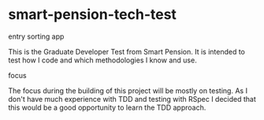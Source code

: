 # smart-pension-tech-test

entry sorting app

This is the Graduate Developer Test from Smart Pension. It is intended to test how I code and which methodologies I know and use.

focus

The focus during the building of this project will be mostly on testing. As I don't have much experience with TDD and testing with RSpec I decided that this would be a good opportunity to learn the TDD approach.
